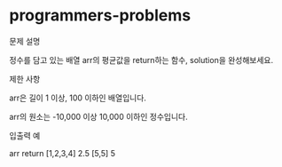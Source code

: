 # programmers-problems

문제 설명
 

정수를 담고 있는 배열 arr의 평균값을 return하는 함수, solution을 완성해보세요.

 

제한 사항
 

arr은 길이 1 이상, 100 이하인 배열입니다.
 

arr의 원소는 -10,000 이상 10,000 이하인 정수입니다.
 

입출력 예
 
arr	return
[1,2,3,4]	2.5
[5,5]	5
 
